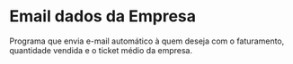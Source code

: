 # Email dados da Empresa
Programa que envia e-mail automático à quem deseja com o faturamento, quantidade vendida e o ticket médio da empresa.
